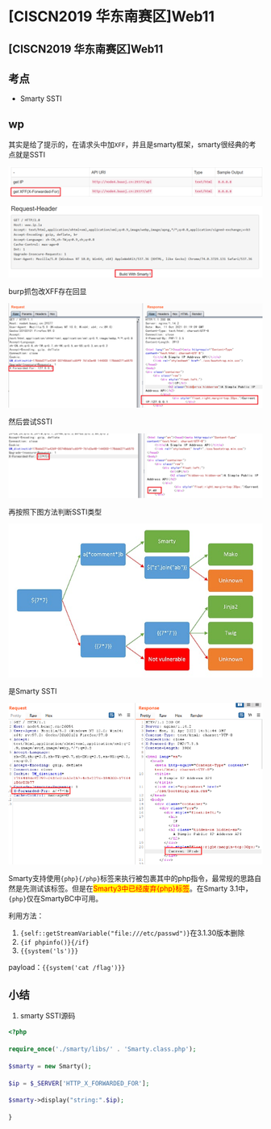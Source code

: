 # \[CISCN2019 华东南赛区]Web11

## \[CISCN2019 华东南赛区]Web11

## 考点

* Smarty SSTI

## wp

其实是给了提示的，在请求头中加`XFF`，并且是smarty框架，smarty很经典的考点就是SSTI

![](<../../.gitbook/assets/image (3) (1) (1) (1) (1) (1).png>)

![](<../../.gitbook/assets/image (10) (1) (1) (1).png>)

burp抓包改XFF存在回显

![](<../../.gitbook/assets/image (8) (1) (1) (1) (1).png>)

然后尝试SSTI

![](<../../.gitbook/assets/image (6) (1) (1) (1) (1) (1).png>)

再按照下图方法判断SSTI类型

![](../../.gitbook/assets/8sFfzWRJrj.png)

是Smarty SSTI

![](<../../.gitbook/assets/image (11) (1) (1) (1).png>)

Smarty支持使用`{php}{/php}`标签来执行被包裹其中的php指令，最常规的思路自然是先测试该标签。但是在<mark style="color:red;">Smarty3中已经废弃{php}标签</mark>。在Smarty 3.1中，`{php}`仅在SmartyBC中可用。

利用方法：

1. `{self::getStreamVariable("file:///etc/passwd")}`在3.1.30版本删除
2. `{if phpinfo()}{/if}`
3. `{{system('ls')}}`

payload：`{{system('cat /flag')}}`

## 小结

1. smarty SSTI源码

```php
<?php

require_once('./smarty/libs/' . 'Smarty.class.php');

$smarty = new Smarty();

$ip = $_SERVER['HTTP_X_FORWARDED_FOR'];

$smarty->display("string:".$ip);

}
```
